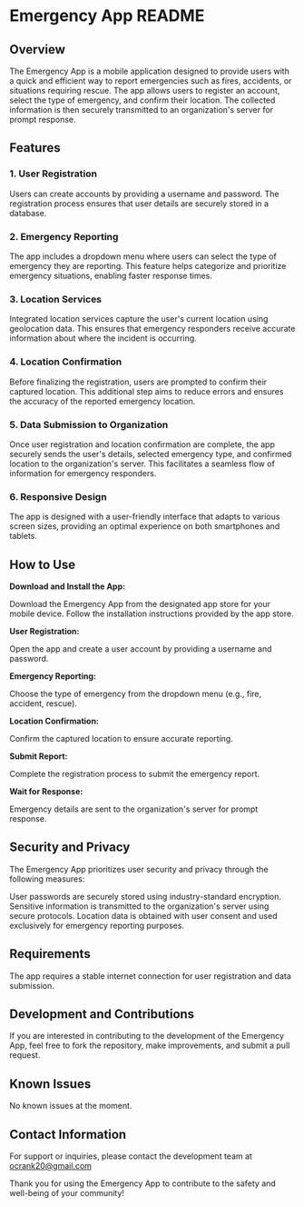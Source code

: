 # Emergency App README

## Overview

The Emergency App is a mobile application designed to provide users with a quick and efficient way to report emergencies such as fires, accidents, or situations requiring rescue. The app allows users to register an account, select the type of emergency, and confirm their location. The collected information is then securely transmitted to an organization's server for prompt response.

## Features
### 1. User Registration

Users can create accounts by providing a username and password. The registration process ensures that user details are securely stored in a database.

### 2. Emergency Reporting

The app includes a dropdown menu where users can select the type of emergency they are reporting. This feature helps categorize and prioritize emergency situations, enabling faster response times.

### 3. Location Services

Integrated location services capture the user's current location using geolocation data. This ensures that emergency responders receive accurate information about where the incident is occurring.

### 4. Location Confirmation

Before finalizing the registration, users are prompted to confirm their captured location. This additional step aims to reduce errors and ensures the accuracy of the reported emergency location.

### 5. Data Submission to Organization

Once user registration and location confirmation are complete, the app securely sends the user's details, selected emergency type, and confirmed location to the organization's server. This facilitates a seamless flow of information for emergency responders.

### 6. Responsive Design

The app is designed with a user-friendly interface that adapts to various screen sizes, providing an optimal experience on both smartphones and tablets.

## How to Use

**Download and Install the App:**

Download the Emergency App from the designated app store for your mobile device.
Follow the installation instructions provided by the app store.

**User Registration:**

Open the app and create a user account by providing a username and password.

**Emergency Reporting:**

Choose the type of emergency from the dropdown menu (e.g., fire, accident, rescue).

**Location Confirmation:**

Confirm the captured location to ensure accurate reporting.

**Submit Report:**

Complete the registration process to submit the emergency report.

**Wait for Response:**

Emergency details are sent to the organization's server for prompt response.

## Security and Privacy 

The Emergency App prioritizes user security and privacy through the following measures:

User passwords are securely stored using industry-standard encryption.
Sensitive information is transmitted to the organization's server using secure protocols.
Location data is obtained with user consent and used exclusively for emergency reporting purposes.

## Requirements
The app requires a stable internet connection for user registration and data submission.

## Development and Contributions

If you are interested in contributing to the development of the Emergency App, feel free to fork the repository, make improvements, and submit a pull request.

## Known Issues
No known issues at the moment.

## Contact Information

For support or inquiries, please contact the development team at ocrank20@gmail.com

Thank you for using the Emergency App to contribute to the safety and well-being of your community!


